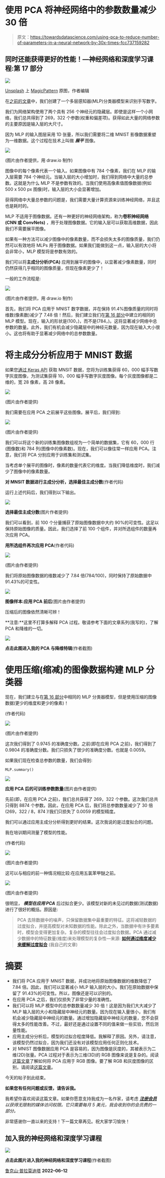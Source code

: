 # 使用 PCA 将神经网络中的参数数量减少 30 倍

> 原文：<https://towardsdatascience.com/using-pca-to-reduce-number-of-parameters-in-a-neural-network-by-30x-times-fcc737159282>

## 同时还能获得更好的性能！—神经网络和深度学习课程:第 17 部分

![](img/5596d57ad9b8b8dbe404b9f8452e8901.png)

[Unsplash](https://unsplash.com/?utm_source=unsplash&utm_medium=referral&utm_content=creditCopyText) 上 [MagicPattern](https://unsplash.com/es/@magicpattern?utm_source=unsplash&utm_medium=referral&utm_content=creditCopyText) 原图，作者编辑

在[之前的文章](/creating-a-multilayer-perceptron-mlp-classifier-model-to-identify-handwritten-digits-9bac1b16fe10)中，我们创建了一个多层感知器(MLP)分类器模型来识别手写数字。

我们为网络架构使用了两个具有 256 个神经元的隐藏层。即使是这样一个小网络，我们总共得到了 269，322 个参数(权重和偏差项)。获得如此大量的网络参数的主要原因是输入层的大尺寸。

因为 MLP 的输入图层采用 1D 张量，所以我们需要将二维 MNIST 影像数据重塑为一维数据。这个过程在技术上叫做 ***展平*** 图像。

![](img/20842bd6e2225f9e96442c4341228516.png)

(图片由作者提供，用 draw.io 制作)

图像中的每个像素代表一个输入。如果图像中有 784 个像素，我们在 MLP 的输入层需要 784 个神经元。当输入层的大小增加时，我们得到网络中大量的总参数。这就是为什么 MLP 不是参数有效的。当我们使用高像素值图像数据(例如 500 x 500 px 图像)时，输入层的大小会显著增加。

获得网络中大量总参数的问题是，我们需要大量计算资源来训练神经网络，并且这也是耗时的。

MLP 不适用于图像数据。还有一种更好的神经网络架构，称为**卷积神经网络(CNN 或 ConvNets)** ，用于处理图像数据。它的输入层可以获取高维数据，因此我们不需要展平图像。

如果有一种方法可以减少图像中的像素数量，而不会损失太多的图像质量，我们仍然可以有效地将 MLPs 用于图像数据。如果我们能做到这一点，输入层的大小将会非常小，MLP 模型将是参数有效的。

我们可以将**主成分分析(PCA)** 应用到展平的图像中，以显著减少像素数量，同时仍然获得几乎相同的图像质量，但现在像素更少了！

一般的工作流程是:

![](img/e899495970f45790ecf99330847f576f.png)

(图片由作者提供，用 draw.io 制作)

首先，我们将 PCA 应用于 MNIST 数字数据，并在保持 91.4%图像质量的同时将维数(像素数)减少了 7.48 倍！然后，我们建立我们在[第 16 部分](/creating-a-multilayer-perceptron-mlp-classifier-model-to-identify-handwritten-digits-9bac1b16fe10)中建立的相同的 MLP 模型。现在，输入的形状是(100，)，而不是(784，)。这将显著减少网络中总参数的数量。此外，我们有机会减少隐藏层中的神经元数量，因为现在输入大小很小。这也将有助于显著减少网络中的总参数数量。

# 将主成分分析应用于 MNIST 数据

如果您[通过 Keras API](https://rukshanpramoditha.medium.com/acquire-understand-and-prepare-the-mnist-dataset-3d71a84e07e7#9d79) 获取 MNSIT 数据，您将为训练集获得 60，000 幅手写数字灰度图像，为测试集获得 10，000 幅手写数字灰度图像。每个灰度图像都是二维的，宽 28 像素，高 28 像素。

![](img/344fc38e21522953e6f1c55b2039fddd.png)

(图片由作者提供)

我们需要在应用 PCA 之前展平这些图像。展平后，我们得到:

![](img/a744a4a926d5c5f90d2142e449f5c9c8.png)

(图片由作者提供)

我们可以将这个新的训练集图像数组视为一个简单的数据集，它有 60，000 行(图像数)和 784 列(图像中的像素数)。现在，我们可以像往常一样应用 PCA。注意，我们将 PCA 分别应用于训练集和测试集。

当考虑单个展平的图像时，像素的数量代表它的维度。当我们降低维度时，我们减少了图像中的像素数量。

**对 MNSIT 数据进行主成分分析，选择最佳主成分数**(作者代码)

运行上述代码后，我们得到以下输出。

![](img/1304ccadb9938a75739c0fd5c37b083f.png)

**选择最佳主成分数**(图片作者提供)

我们可以看到，前 100 个分量捕获了原始图像数据中大约 90%的可变性。这足以保持原始图像的质量。因此，我们选择了前 100 个组件，并对所选组件的数量再次应用 PCA。

**用所选组件再次应用 PCA**(作者代码)

![](img/0845c718456b3138fcb179ef39fa6ba7.png)

(图片由作者提供)

我们将原始图像数据的维数减少了 7.84 倍(784/100)，同时保持了原始数据中 91.43%的可变性。

![](img/6e275d08287bdb4168dcd9e44e66581f.png)

**图像样本:应用 PCA 前后**(图片由作者提供)

压缩后的图像依然清晰可辨！

**注意:**这里不打算多解释 PCA 过程。敬请参考下面的文章系列(我写的)，了解 PCA 和降维的一切。

[![](img/1f1eeaa5bc9819a3b152644754499b1a.png)](https://rukshanpramoditha.medium.com/list/pca-and-dimensionality-reduction-special-collection-146045a5acb5)

**点击此图进入我的 PCA 与降维特辑**(作者截图)

# 使用压缩(缩减)的图像数据构建 MLP 分类器

现在，我们建立与在[第 16 部分](/creating-a-multilayer-perceptron-mlp-classifier-model-to-identify-handwritten-digits-9bac1b16fe10)中相同的 MLP 分类器模型，但是使用压缩的图像数据(更少的维度和更少的像素)！

(作者代码)

![](img/33aee7ced93607857e193e1e7c5d4e46.png)

(图片由作者提供)

这次我们得到了 0.9745 的准确度分数。之前(即在应用 PCA 之前)，我们得到了 0.9804 的准确度分数。我们只损失了很少的准确度分数。也就是 0.0059。

如果我们现在检查总参数的数量，我们会得到:

```
MLP.summary()
```

![](img/fe7a026d52caceee1bbe08d0add56e20.png)

**应用 PCA 后的可训练参数数量**(图片由作者提供)

先前(即，在应用 PCA 之前)，我们总共获得了 269，322 个参数。这次我们总共只得到 8874 个参数。因此，在应用 PCA 后，我们将总参数数量减少了 30 倍(269，322 / 8，874 )!我们只损失了 0.0059 的模型精度。

我们可以通过应用主成分分析得到更好的结果。这次我说的是过度拟合的问题。

我在培训期间测量了模型的性能。

(作者代码)

![](img/03a8d13124d58af4cd366d51592b23e3.png)

(图片由作者提供)

这可以与相应的前一种情况相比较:在应用五氯苯甲醚之前。

![](img/c1c5ccc95f8dd2f61e47c25086917776.png)

(图片由作者提供)

很明显， ***模型在应用 PCA*** 后过拟合更少。该模型对新的未见过的数据(测试数据)进行了很好的概括。原因是:

> PCA 去除数据中的噪声，只保留数据集中最重要的特征。这将减轻数据的过度拟合，并提高模型对未知数据的性能。除此之外，当数据中有许多要素时，模型会变得更加复杂。复杂的模型往往会过度拟合数据。PCA 通过减少数据中的特征数量(维度)来处理模型的复杂性—来源: [**如何通过维度减少来缓解过度拟合**](/how-to-mitigate-overfitting-with-dimensionality-reduction-555b755b3d66) (我自己的文章)

# 摘要

*   我们将 PCA 应用于 MNIST 数据，并成功地将原始图像数据的维数降低了 7.84 倍。因此，我们可以显著减小 MLP 输入层的大小。我们在原始数据中保留了 91.43%的可变性。所以，图像还是可以识别的。
*   在应用 PCA 之后，我们仅损失了非常少量的准确性。
*   我们可以将 MLP 模型中的总参数数量减少 30 倍！这是因为我们大大减少了 MLP 输入层的大小和隐藏层中神经元的数量。因为现在输入量很小，我们有机会减少隐藏层中神经元的数量。通过增加隐藏层中神经元的数量，您不会获得太多的性能改善。不过，最好还是通过设置不同的值来做一些实验，然后测量性能。
*   应用主成分分析后，模型的过拟合程度降低。我解释了原因。另外，请注意，该模型仍然过拟合，因为我们还没有对该模型应用任何正则化技术。
*   对 MNIST 图像数据应用 PCA 是容易的，因为图像是灰度的，其被表示为二维(2D)张量。PCA 过程对于表示为三维(3D)的 RGB 图像来说是复杂的。阅读[这篇文章](/rgb-color-image-compression-using-principal-component-analysis-fce3f48dfdd0)了解如何将 PCA 应用于 RGB 图像。要了解 RGB 和灰度图像的区别，请阅读[这篇文章](/exploring-the-mnist-digits-dataset-7ff62631766a)。

今天的帖子到此结束。

**如果您有任何问题或反馈，请告诉我。**

我希望你喜欢阅读这篇文章。如果你愿意支持我成为一名作家，请考虑 [***注册会员***](https://rukshanpramoditha.medium.com/membership) *以获得无限制的媒体访问权限。它只需要每月 5 美元，我会收到你的会员费的一部分。*

[](https://rukshanpramoditha.medium.com/membership)  

非常感谢你一直以来的支持！下一篇文章再见。祝大家学习愉快！

## 加入我的神经网络和深度学习课程

[![](img/bedd5a46ddb147b7ace687395e4ae98c.png)](https://rukshanpramoditha.medium.com/list/neural-networks-and-deep-learning-course-a2779b9c3f75)

**点击此图片进入我的神经网络和深度学习课程**(作者截图)

[鲁克山·普拉莫迪塔](https://medium.com/u/f90a3bb1d400?source=post_page-----fcc737159282--------------------------------)
**2022–06–12**